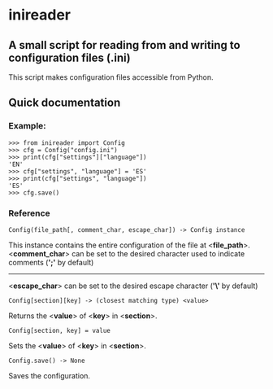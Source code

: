# inireader  
## A small script for reading from and writing to configuration files \(\.ini\)  
This script makes configuration files accessible from Python\.  
  
## Quick documentation  
### Example:  

    >>> from inireader import Config
    >>> cfg = Config("config.ini")
    >>> print(cfg["settings"]["language"])
    'EN'
    >>> cfg["settings", "language"] = 'ES'
    >>> print(cfg["settings", "language"])
    'ES'
    >>> cfg.save()
  
### Reference  

    Config(file_path[, comment_char, escape_char]) -> Config instance
  
This instance contains the entire configuration of the file at <**file_path**>\.  
<**comment_char**> can be set to the desired character used to indicate comments \(**';'** by default\)  
***  
<**escape_char**> can be set to the desired escape character \(**'\\'** by default\)  

    Config[section][key] -> (closest matching type) <value>
  
Returns the <**value**> of <**key**> in <**section**>\.  

    Config[section, key] = value
  
Sets the <**value**> of <**key**> in <**section**>\.  

    Config.save() -> None
  
Saves the configuration\.  

